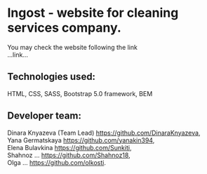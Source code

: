 # Ingost - website for cleaning services company.<br/>

You may check the website following the link <br/>
...link... <br/>

## Technologies used: <br/>
HTML, CSS, SASS, Bootstrap 5.0 framework, BEM <br/>

## Developer team: <br/>
Dinara Knyazeva (Team Lead) https://github.com/DinaraKnyazeva, <br/>
Yana Germatskaya https://github.com/yanakin394, <br/>
Elena Bulavkina https://github.com/Sunkiti, <br/>
Shahnoz ... https://github.com/Shahnoz18, <br/>
Olga ... https://github.com/olkosti. <br/>
